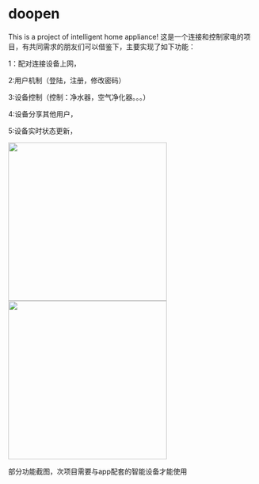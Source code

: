 # doopen
This is a project of intelligent home appliance!
这是一个连接和控制家电的项目，有共同需求的朋友们可以借鉴下，主要实现了如下功能：


1：配对连接设备上网，

2:用户机制（登陆，注册，修改密码）

3:设备控制（控制：净水器，空气净化器。。。）

4:设备分享其他用户，

5:设备实时状态更新，



<img src="https://github.com/Allyns/doopen/blob/master/614BE1A317496FF4EC77091202307453.jpg" width="320" />
<img src="https://github.com/Allyns/doopen/blob/master/E502CB74402FD934E3344774C313234C.jpg" width="320" />

部分功能截图，次项目需要与app配套的智能设备才能使用
